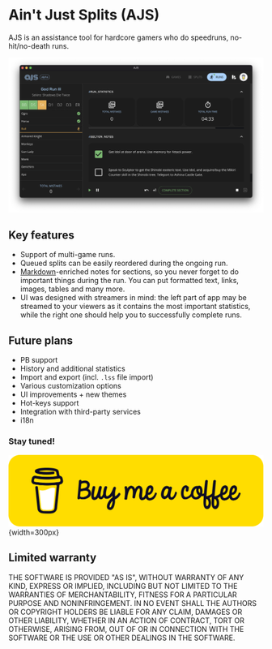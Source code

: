 # Ain't Just Splits (AJS)
AJS is an assistance tool for hardcore gamers who do speedruns, no-hit/no-death runs.

![Program screenshot](/assets/images/preview.png "UI")

## Key features
* Support of multi-game runs.
* Queued splits can be easily reordered during the ongoing run.
* [Markdown](https://www.markdownguide.org/cheat-sheet/)-enriched notes for sections, so you never forget to do important things during the run. You can put formatted text, links, images, tables and many more.
* UI was designed with streamers in mind: the left part of app may be streamed to your viewers as it contains the most important statistics, while the right one should help you to successfully complete runs.

## Future plans
* PB support
* History and additional statistics
* Import and export (incl. `.lss` file import)
* Various customization options
* UI improvements + new themes
* Hot-keys support
* Integration with third-party services
* i18n

### Stay tuned!

[![Support me](/assets/images/bmc-button.png)](https://www.buymeacoffee.com/nioh_souls){width=300px}

## Limited warranty
THE SOFTWARE IS PROVIDED "AS IS", WITHOUT WARRANTY OF ANY KIND, EXPRESS OR
IMPLIED, INCLUDING BUT NOT LIMITED TO THE WARRANTIES OF MERCHANTABILITY,
FITNESS FOR A PARTICULAR PURPOSE AND NONINFRINGEMENT. IN NO EVENT SHALL THE
AUTHORS OR COPYRIGHT HOLDERS BE LIABLE FOR ANY CLAIM, DAMAGES OR OTHER
LIABILITY, WHETHER IN AN ACTION OF CONTRACT, TORT OR OTHERWISE, ARISING FROM,
OUT OF OR IN CONNECTION WITH THE SOFTWARE OR THE USE OR OTHER DEALINGS IN THE
SOFTWARE.
